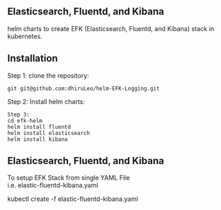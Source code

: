 ## Elasticsearch, Fluentd, and Kibana
helm charts to create EFK (Elasticsearch, Fluentd, and Kibana) stack in kubernetes.

## Installation

Step 1:
clone the repository:
```
git git@github.com:dhiruLeo/helm-EFK-Logging.git

```
Step 2:
Install helm charts:
```
Step 3:
cd efk-helm
helm install fluentd
helm install elasticsearch
helm install kibana

```
## Elasticsearch, Fluentd, and Kibana

To setup EFK Stack from single YAML File  
i.e. elastic-fluentd-kibana.yaml

kubectl create -f elastic-fluentd-kibana.yaml


